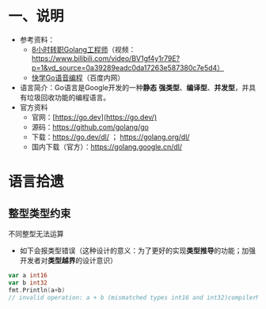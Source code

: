 # 一、说明

- 参考资料：
  - [8小时转职Golang工程师](https://www.yuque.com/aceld/mo95lb/dsk886)（视频：https://www.bilibili.com/video/BV1gf4y1r79E?p=1&vd_source=0a39289eadc0da17263e587380c7e5d4）
  - [快学Go语音编程](http://legoserver.bcc-szwg.baidu.com:8072/)（百度内网）
- 语言简介：Go语言是Google开发的一种**静态** **强类型**、**编译型**、**并发型**，并具有垃圾回收功能的编程语言。
- 官方资料
  - 官网：[https://go.dev](https://go.dev/)
  - 源码：https://github.com/golang/go
  - 下载：https://go.dev/dl/ ； https://golang.org/dl/
  - 国内下载（官方）：https://golang.google.cn/dl/





# 语言拾遗

## 整型类型约束

不同整型无法运算

- 如下会报类型错误（这种设计的意义：为了更好的实现**类型推导**的功能；加强开发者对**类型越界**的设计意识）

```go
var a int16
var b int32
fmt.Println(a+b)
// invalid operation: a + b (mismatched types int16 and int32)compilerMismatchedTypes
```

